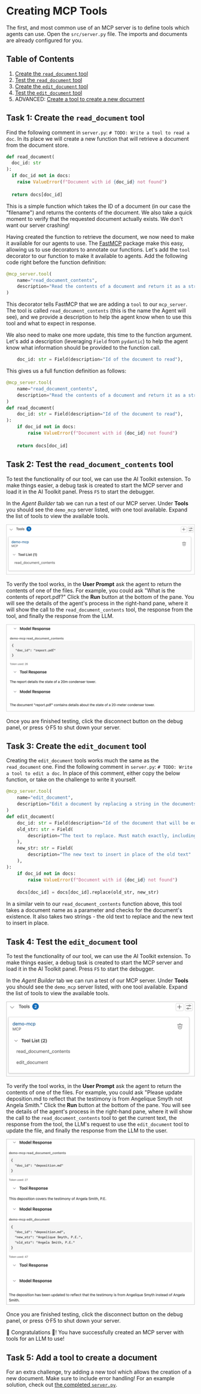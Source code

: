 # Creating MCP Tools

The first, and most common use of an MCP server is to define tools which agents can use. Open the `src/server.py` file. The imports and documents are already configured for you.

## Table of Contents

1. [Create the `read_document` tool](#task-1-create-the-read_document-tool)
1. [Test the `read_document` tool](#task-2-test-the-read_document-tool)
1. [Create the `edit_document` tool](#task-3-create-the-edit_document-tool)
1. [Test the `edit_document` tool](#task-4-test-the-edit_document-tool)
1. ADVANCED: [Create a tool to create a new document](#task-5-add-a-tool-to-create-a-document)

## Task 1: Create the `read_document` tool

Find the following comment in `server.py`: `# TODO: Write a tool to read a doc`. In its place we will create a new function that will retrieve a document from the document store.

```python
def read_document(
  doc_id: str
):
  if doc_id not in docs:
    raise ValueError(f"Document with id {doc_id} not found")
  
  return docs[doc_id]
```

This is a simple function which takes the ID of a document (in our case the "filename") and returns the contents of the document. We also take a quick moment to verify that the requested document actually exists. We don't want our server crashing!

Having created the function to retrieve the document, we now need to make it available for our agents to use. The [FastMCP](https://gofastmcp.com/getting-started/welcome) package make this easy, allowing us to use decorators to annotate our functions. Let's add the `tool` decorator to our function to make it available to agents. Add the following code right before the function definition:

```python
@mcp_server.tool(
    name="read_document_contents",
    description="Read the contents of a document and return it as a string.",
)
```

This decorator tells FastMCP that we are adding a `tool` to our `mcp_server`. The tool is called `read_document_contents` (this is the name the Agent will see), and we provide a description to help the agent know when to use this tool and what to expect in response.

We also need to make one more update, this time to the function argument. Let's add a description (leveraging `Field` from `pydantic`) to help the agent know what information should be provided to the function call.

```python
    doc_id: str = Field(description="Id of the document to read"),
```

This gives us a full function definition as follows:

```python
@mcp_server.tool(
    name="read_document_contents",
    description="Read the contents of a document and return it as a string.",
)
def read_document(
    doc_id: str = Field(description="Id of the document to read"),
):
    if doc_id not in docs:
        raise ValueError(f"Document with id {doc_id} not found")

    return docs[doc_id]
```

## Task 2: Test the `read_document_contents` tool

To test the functionality of our tool, we can use the AI Toolkit extension. To make things easier, a debug task is created to start the MCP server and load it in the AI Toolkit panel. Press `F5` to start the debugger.

In the *Agent Builder* tab we can run a test of our MCP server. Under **Tools** you should see the `demo_mcp` server listed, with one tool available. Expand the list of tools to view the available tools.

![Screenshot of the available tools, showing the read_document_contents tool is available](images/tool_list_1.jpg)

To verify the tool works, in the **User Prompt** ask the agent to return the contents of one of the files. For example, you could ask "What is the contents of report.pdf?" Click the **Run** button at the bottom of the pane. You will see the details of the agent's process in the right-hand pane, where it will show the call to the `read_document_contents` tool, the response from the tool, and finally the response from the LLM.

![Output from using the read_document_contents tool in Agent Builder](images/read_document_results.jpg)

Once you are finished testing, click the disconnect button on the debug panel, or press ⇧F5 to shut down your server.

## Task 3: Create the `edit_document` tool

Creating the `edit_document` tools works much the same as the `read_document` one. Find the following comment in `server.py`: `# TODO: Write a tool to edit a doc`. In place of this comment, either copy the below function, or take on the challenge to write it yourself.

```python
@mcp_server.tool(
    name="edit_document",
    description="Edit a document by replacing a string in the documents content with a new string",
)
def edit_document(
    doc_id: str = Field(description="Id of the document that will be edited"),
    old_str: str = Field(
        description="The text to replace. Must match exactly, including whitespace"
    ),
    new_str: str = Field(
        description="The new text to insert in place of the old text"
    ),
):
    if doc_id not in docs:
        raise ValueError(f"Document with id {doc_id} not found")

    docs[doc_id] = docs[doc_id].replace(old_str, new_str)
```

In a similar vein to our `read_document_contents` function above, this tool takes a document name as a parameter and checks for the document's existence. It also takes two strings - the old text to replace and the new text to insert in place.

## Task 4: Test the `edit_document` tool

To test the functionality of our tool, we can use the AI Toolkit extension. To make things easier, a debug task is created to start the MCP server and load it in the AI Toolkit panel. Press `F5` to start the debugger.

In the *Agent Builder* tab we can run a test of our MCP server. Under **Tools** you should see the `demo_mcp` server listed, with one tool available. Expand the list of tools to view the available tools.

![Screenshot of the available tools, showing the edit_document tool is available](images/tool_list_2.jpg)

To verify the tool works, in the **User Prompt** ask the agent to return the contents of one of the files. For example, you could ask "Please update deposition.md to reflect that the testimony is from Angelique Smyth not Angela Smith." Click the **Run** button at the bottom of the pane. You will see the details of the agent's process in the right-hand pane, where it will show the call to the `read_document_contents` tool to get the current text, the response from the tool, the LLM's request to use the `edit_document` tool to update the file, and finally the response from the LLM to the user.

![Output from using the edit_document tool in Agent Builder](images/edit_document_results.jpg)

Once you are finished testing, click the disconnect button on the debug panel, or press ⇧F5 to shut down your server.

🎉 Congratulations 🎉! You have successfully created an MCP server with tools for an LLM to use!

## Task 5: Add a tool to create a document

For an extra challenge, try adding a new tool which allows the creation of a new document. Make sure to include error handling! For an example solution, check out [the completed `server.py`](https://github.com/oWretch/building-mcp-servers/blob/complete/src/server.py).
